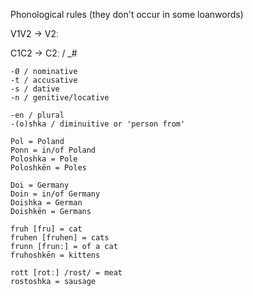 Phonological rules (they don't occur in some loanwords)

V1V2 -> V2ː

C1C2 -> C2ː / _#

```
-Ø / nominative
-t / accusative
-s / dative
-n / genitive/locative

-en / plural
-(o)shka / diminuitive or 'person from'

Pol = Poland
Ponn = in/of Poland
Poloshka = Pole
Poloshkēn = Poles

Doi = Germany 
Doin = in/of Germany 
Doishka = German
Doishkēn = Germans

fruh [fru] = cat
fruhen [fruhen] = cats
frunn [frunː] = of a cat
fruhoshkēn = kittens

rott [rotː] /rost/ = meat
rostoshka = sausage
```
